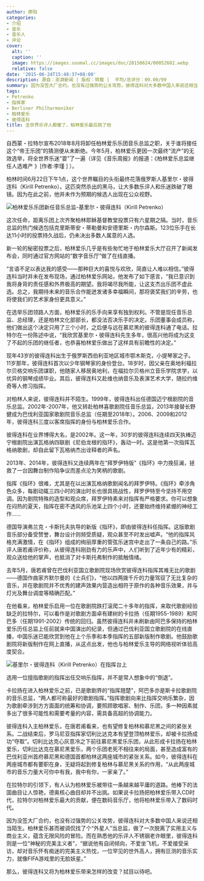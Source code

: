 ```yaml
---
author: 廖阳
categories:
- 介绍
- 音乐
- 音乐人
- 评论
cover:
  alt: ''
  caption: ''
  image: https://images.soomal.cc/images/doc/20150624/00052602.webp
  relative: false
date: '2015-06-24T15:48:37+08:00'
description: 源自：澎湃新闻 | 版权：转载 |  平均/总评分：09.00/99
summary: 因为没签大厂合约，也没有过强势的公关攻势，彼得连科对大多数中国人来说还相当陌生。柏林爱乐甚而被调侃找了个“外星人”当总监，做了一次脱离了实用主义与商业主义，蕴含无限风险的冒险。而在熟悉他的乐评人不锈钢老许眼里，彼得连科则是一位“神秘的完美主义者”……
tags:
- Petrenko
- 指挥家
- Berliner Philharmoniker
- 柏林爱乐
- 彼得连科
title: 全世界乐评人都傻了，柏林爱乐最后挑了他
---
```


自西蒙・拉特尔宣布2018年8月将卸任柏林爱乐乐团音乐总监之职，关于谁将接任这个“帝王乐团”的猜测便从未断绝。今年5月，柏林爱乐更因一次最终“流产”的无效选举，将全世界乐迷“耍”了一遍（详见《音乐周报》的报道：《柏林爱乐总监继任人选难产 》[作者:李瑾 ]
）。

柏林时间6月22日下午1点，这个世界瞩目的头衔最终花落俄罗斯人基里尔・彼得连科（Kirill Petrenko）。这匹突然杀出的黑马，让大多数乐评人和乐迷跌破了眼镜。因为在此之前，他并未作为预期的候选人出现在公众视野。

![柏林爱乐乐团新任音乐总监-基里尔・彼得连科（Kirill Petrenko）](https://images.soomal.cc/images/doc/20150624/00052601.webp)





这次任命，距离乐团上次齐聚柏林耶稣基督教堂投票只有六星期之隔。当时，音乐总监的热门候选包括克里斯蒂安・蒂勒曼和安德里斯・内尔森斯。123位乐手在长达11小时的投票持久战后，仍未决出多数人属意的人选。

新一轮的秘密投票之后，柏林爱乐几乎是有些匆忙地于柏林爱乐大厅召开了新闻发布会，同时通过官方网站的“数字音乐厅”做了在线直播。

“言语不足以表达我的感受――那种巨大的喜悦与欢欣，简直让人难以相信。”彼得连科当时并未在发布现场，通过柏林爱乐网站，他发布了如下感言，“我已意识到我将身背的责任感和外界极高的期望。我将竭尽我所能，让这支杰出乐团不虚此选。总之，我期待未来的音乐合作能迸发诸多幸福瞬间，那将褒奖我们的辛劳，也将使我们的艺术家身份更具意义。”

在选举乐团领路人方面，柏林爱乐的乐手向来享有独到权利。不管是现任音乐总监、总经理，还是柏林文化部部长，都没法否决乐手的决定。乐团董事会成员称，他们做出这个决定只用了三个小时，之后便与远在慕尼黑的彼得连科通了电话。拉特尔在一份陈述中说，“我欣赏基里尔・彼得连科先生多年，很高兴他将成为这支了不起的乐团的继任者，也恭喜柏林爱乐做出了这样具有前瞻性的决定。”

现年43岁的彼得连科出生于俄罗斯西伯利亚地区城市鄂木斯克，小提琴家之子。11岁那年，彼得连科首次以少年钢琴家的身份登台。18岁时，因父亲在奥地利福拉尔贝格交响乐团谋职，他随家人移居奥地利，在福拉尔贝格州立音乐学院求学，以优异的钢琴成绩毕业。其后，彼得连科又赴维也纳音乐及表演艺术大学，随拉约维奇等人修习指挥。

对柏林人来说，彼得连科并不陌生。1999年，彼得连科出任德国迈宁根剧院的音乐总监。2002年-2007年，他又转赴柏林喜歌剧院任音乐总监，2013年接替长野健成为巴伐利亚国家歌剧院音乐总监（任期至2018年）。2006、2009和2012年，彼得连科三度以客席指挥的身份与柏林爱乐合作。

彼得连科在业界博得大名，是2002年。这一年，30岁的彼得连科连续四天执棒迈宁根剧院出演瓦格纳四联剧《尼伯龙根的指环》，轰动一时。这是他第一次指挥瓦格纳歌剧，却自此留下瓦格纳杰出诠释者的声名。

2013年、2014年，彼得连科又连续两年在“拜罗伊特版”《指环》中力挽狂澜，拯救了一台因舞台制作陷争议而差点沦为笑柄的歌剧。

指挥《指环》很难，尤其是在以出演瓦格纳歌剧闻名的拜罗伊特。《指环》牵涉角色众多，每剧动辄三四小时的演出时长也很具挑战性，拜罗伊特至今坚持不用空调。因为剧院特殊的造型和观众席，拜罗伊特素来对指挥有严格要求。你可以想象在闷热的夏天，指挥在密不透风的乐池呆上四个小时，还要始终维持紧绷的神经工作……

德国导演弗兰克・卡斯托夫执导的新版《指环》，即由彼得连科任指挥。这版歌剧音乐部分备受赞誉，舞台设计则频受质疑，观众甚至不时发出嘘声。“他的指挥风格充满激情，在《指环》组成的绚丽厚重的管弦乐迷宫中走出了一条自己的路。”乐评人唐若甫评价称，从彼得连科刚劲有力的乐声中，人们听到了近年少有的精彩，观众送给他的掌声，也抵消了对卡斯托弗制作的抵触情绪。

去年5月，唐若甫曾在巴伐利亚国立歌剧院现场欣赏彼得连科指挥其难无比的歌剧――德国作曲家齐默尔曼的《士兵们》，“他以四两拨千斤的力量驾驭了无比复杂的音乐，并在歌剧院并不优秀的建声效果内营造出相符于原作的各种音乐效果，并与灯光及舞台调度等精确匹配。”

在他看来，柏林爱乐启用一位在歌剧院跌打滚爬二十多年的指挥，来取代歌剧经验缺乏的拉特尔，可以看作是对歌剧方面卓有建树的卡拉扬（任期1955-1989）和阿巴多（任期1991-2002）传统的回归。虽然彼得连科并未刷新由阿巴多保持的柏林爱乐历任总监上任前就来中国演出的纪录，但通过巴伐利亚国立歌剧院的在线直播，中国乐迷已能欣赏到他在上个乐季和本季指挥的五部新版制作歌剧。他鼓励歌剧院将新版制作在网上直播，从这点出发，他也与柏林爱乐主导的网络视听体验高度契合。

![基里尔・彼得连科（Kirill Petrenko）在指挥台上](https://images.soomal.cc/images/doc/20150624/00052602.webp)





选用一位擅指歌剧的指挥出任交响乐指挥，并不是常人想象中的“倒退”。

卡拉扬在进入柏林爱乐之前，已是歌剧界的“指挥翘楚”，阿巴多亦是斯卡拉歌剧院的音乐总监，“两人都可称最好的歌剧指挥。”指挥歌剧向来比指挥交响乐繁杂，因为歌剧牵涉到方方面面的统筹和协调，要照顾歌唱家、制作、乐团，多一种因素就多出了很多可能性和需要考量的内容，需具备高超的协调能力。
  
彼得连科入主柏林爱乐，在唐若甫看来，也有望修复柏林和慕尼黑之间的紧张关系。二战结束后，罗马尼亚指挥家切利比达克本有望登顶柏林爱乐，却被卡拉扬成功“夺取”。切利比达克心灰意冷之下前往慕尼黑爱乐乐团，从此形成卡拉扬在柏林爱乐，切利比达克在慕尼黑爱乐，两个乐团老死不相往来的局面，甚至造成富有的巴伐利亚州首府慕尼黑和德国首都柏林这两座城市的紧张关系。如今，彼得连科在两座城市都有要职在身，无疑将起到修复柏林与慕尼黑关系的作用，“从此两座城市的音乐力量大可你中有我，我中有你，一家亲了。”

在拉特尔的引领下，有人认为柏林爱乐被带往一条越来越平庸的道路。他棒下的法国曲目让人惊艳，德奥核心曲目却并不出挑。如果说卡拉扬把柏林爱乐带入CD时代，拉特尔对柏林爱乐最大的贡献，便在数码音乐厅，他将柏林爱乐带入了数码时代。

因为没签大厂合约，也没有过强势的公关攻势，彼得连科对大多数中国人来说还相当陌生。柏林爱乐甚而被调侃找了个“外星人”当总监，做了一次脱离了实用主义与商业主义，蕴含无限风险的冒险。而在熟悉他的乐评人不锈钢老许眼里，彼得连科则是一位“神秘的完美主义者”，“据说他有自闭倾向，不爱坐飞机，不爱接受采访，却对音乐怀有痴迷的完美主义热忱，一位罕见的世外高人，拥有叵测的音乐实力，就像FIFA游戏里的无脸妖星。”

那么，彼得连科又将为柏林爱乐带来怎样的改变？拭目以待吧。